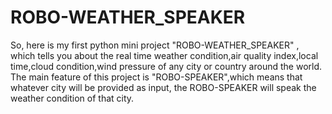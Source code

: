 # ROBO-WEATHER_SPEAKER
So, here is my first python mini project "ROBO-WEATHER_SPEAKER" , which tells you about the real time weather condition,air quality index,local time,cloud condition,wind pressure of any city or country around the world.
The main feature of this project is "ROBO-SPEAKER",which means that whatever city will be provided as input, the ROBO-SPEAKER will speak the weather condition of that city. 
